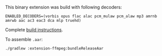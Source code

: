 This binary extension was build with following decoders:

```
ENABLED_DECODERS=(vorbis opus flac alac pcm_mulaw pcm_alaw mp3 amrnb amrwb aac ac3 eac3 dca mlp truehd)
```

Complete [build instructions](https://github.com/google/ExoPlayer/blob/r2.12.2/extensions/ffmpeg/README.md).

To assemble ``.aar``:

```
./gradlew :extension-ffmpeg:bundleReleaseAar
```
